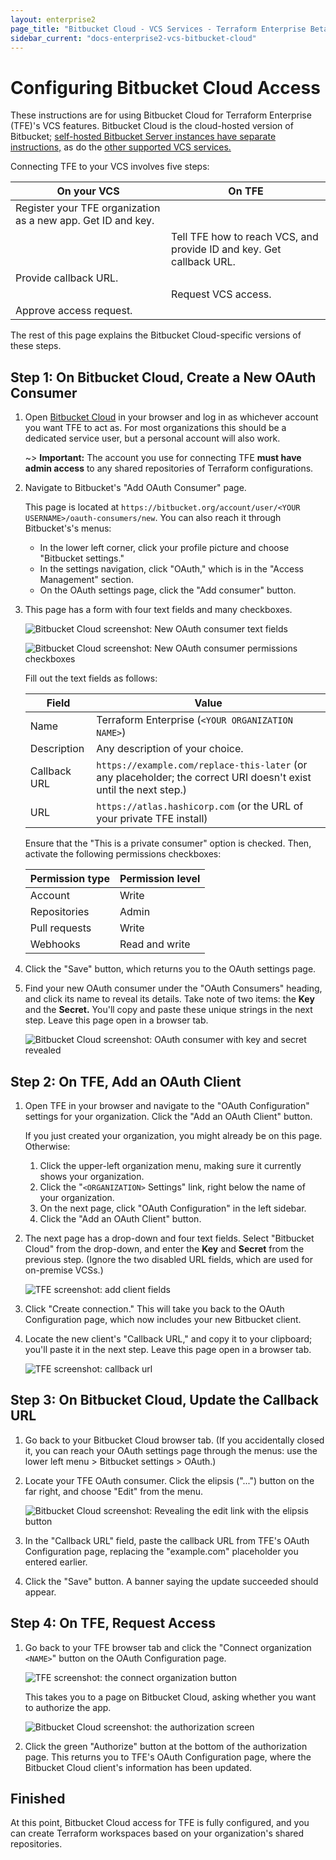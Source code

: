 ```yaml
---
layout: enterprise2
page_title: "Bitbucket Cloud - VCS Services - Terraform Enterprise Beta"
sidebar_current: "docs-enterprise2-vcs-bitbucket-cloud"
---
```


# Configuring Bitbucket Cloud Access

These instructions are for using Bitbucket Cloud for Terraform Enterprise (TFE)'s VCS features. Bitbucket Cloud is the cloud-hosted version of Bitbucket; [self-hosted Bitbucket Server instances have separate instructions,](./bitbucket-server.html) as do the [other supported VCS services.](./index.html)

Connecting TFE to your VCS involves five steps:

On your VCS | On TFE
--|--
Register your TFE organization as a new app. Get ID and key. | &nbsp;
&nbsp; | Tell TFE how to reach VCS, and provide ID and key. Get callback URL.
Provide callback URL. | &nbsp;
&nbsp; | Request VCS access.
Approve access request. | &nbsp;

The rest of this page explains the Bitbucket Cloud-specific versions of these steps.

## Step 1: On Bitbucket Cloud, Create a New OAuth Consumer

1. Open [Bitbucket Cloud](https://bitbucket.org) in your browser and log in as whichever account you want TFE to act as. For most organizations this should be a dedicated service user, but a personal account will also work.

    ~> **Important:** The account you use for connecting TFE **must have admin access** to any shared repositories of Terraform configurations.

2. Navigate to Bitbucket's "Add OAuth Consumer" page.

    This page is located at `https://bitbucket.org/account/user/<YOUR USERNAME>/oauth-consumers/new`. You can also reach it through Bitbucket's's menus:
    - In the lower left corner, click your profile picture and choose "Bitbucket settings."
    - In the settings navigation, click "OAuth," which is in the "Access Management" section.
    - On the OAuth settings page, click the "Add consumer" button.

3. This page has a form with four text fields and many checkboxes.

    ![Bitbucket Cloud screenshot: New OAuth consumer text fields](./images/bitbucket-cloud-add-consumer-1.png)

    ![Bitbucket Cloud screenshot: New OAuth consumer permissions checkboxes](./images/bitbucket-cloud-add-consumer-2.png)

    Fill out the text fields as follows:

    Field            | Value
    -----------------|--------------------------------------------------
    Name             | Terraform Enterprise (`<YOUR ORGANIZATION NAME>`)
    Description      | Any description of your choice.
    Callback URL     | `https://example.com/replace-this-later` (or any placeholder; the correct URI doesn't exist until the next step.)
    URL              | `https://atlas.hashicorp.com` (or the URL of your private TFE install)

    Ensure that the "This is a private consumer" option is checked. Then, activate the following permissions checkboxes:

    Permission type | Permission level
    ----------------|-----------------
    Account         | Write
    Repositories    | Admin
    Pull requests   | Write
    Webhooks        | Read and write

4. Click the "Save" button, which returns you to the OAuth settings page.

5. Find your new OAuth consumer under the "OAuth Consumers" heading, and click its name to reveal its details. Take note of two items: the **Key** and the **Secret.** You'll copy and paste these unique strings in the next step. Leave this page open in a browser tab.

    ![Bitbucket Cloud screenshot: OAuth consumer with key and secret revealed](./images/bitbucket-cloud-application-created.png)

## Step 2: On TFE, Add an OAuth Client

1. Open TFE in your browser and navigate to the "OAuth Configuration" settings for your organization. Click the "Add an OAuth Client" button.

    If you just created your organization, you might already be on this page. Otherwise:

    1. Click the upper-left organization menu, making sure it currently shows your organization.
    1. Click the "`<ORGANIZATION>` Settings" link, right below the name of your organization.
    1. On the next page, click "OAuth Configuration" in the left sidebar.
    1. Click the "Add an OAuth Client" button.

2. The next page has a drop-down and four text fields. Select "Bitbucket Cloud" from the drop-down, and enter the **Key** and **Secret** from the previous step. (Ignore the two disabled URL fields, which are used for on-premise VCSs.)

    ![TFE screenshot: add client fields](./images/bitbucket-cloud-tfe-add-client-fields.png)

3. Click "Create connection." This will take you back to the OAuth Configuration page, which now includes your new Bitbucket client.

4. Locate the new client's "Callback URL," and copy it to your clipboard; you'll paste it in the next step. Leave this page open in a browser tab.

    ![TFE screenshot: callback url](./images/bitbucket-cloud-tfe-callback-url.png)

## Step 3: On Bitbucket Cloud, Update the Callback URL

1. Go back to your Bitbucket Cloud browser tab. (If you accidentally closed it, you can reach your OAuth settings page through the menus: use the lower left menu > Bitbucket settings > OAuth.)

2. Locate your TFE OAuth consumer. Click the elipsis ("...") button on the far right, and choose "Edit" from the menu.

    ![Bitbucket Cloud screenshot: Revealing the edit link with the elipsis button](./images/bitbucket-cloud-edit-consumer.png)

3. In the "Callback URL" field, paste the callback URL from TFE's OAuth Configuration page, replacing the "example.com" placeholder you entered earlier.

4. Click the "Save" button. A banner saying the update succeeded should appear.

## Step 4: On TFE, Request Access

1. Go back to your TFE browser tab and click the "Connect organization `<NAME>`" button on the OAuth Configuration page.

    ![TFE screenshot: the connect organization button](./images/tfe-connect-orgname.png)

    This takes you to a page on Bitbucket Cloud, asking whether you want to authorize the app.

    ![Bitbucket Cloud screenshot: the authorization screen](./images/bitbucket-cloud-authorize.png)

2. Click the green "Authorize" button at the bottom of the authorization page. This returns you to TFE's OAuth Configuration page, where the Bitbucket Cloud client's information has been updated.

## Finished

At this point, Bitbucket Cloud access for TFE is fully configured, and you can create Terraform workspaces based on your organization's shared repositories.

